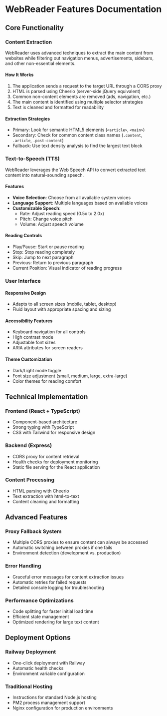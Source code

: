 # WebReader Features Documentation

## Core Functionality

### Content Extraction
WebReader uses advanced techniques to extract the main content from websites while filtering out navigation menus, advertisements, sidebars, and other non-essential elements.

#### How It Works
1. The application sends a request to the target URL through a CORS proxy
2. HTML is parsed using Cheerio (server-side jQuery equivalent)
3. Common non-content elements are removed (ads, navigation, etc.)
4. The main content is identified using multiple selector strategies
5. Text is cleaned and formatted for readability

#### Extraction Strategies
- Primary: Look for semantic HTML5 elements (`<article>`, `<main>`)
- Secondary: Check for common content class names (`.content`, `.article`, `.post-content`)
- Fallback: Use text density analysis to find the largest text block

### Text-to-Speech (TTS)
WebReader leverages the Web Speech API to convert extracted text content into natural-sounding speech.

#### Features
- **Voice Selection**: Choose from all available system voices
- **Language Support**: Multiple languages based on available voices
- **Customizable Speech**:
  - Rate: Adjust reading speed (0.5x to 2.0x)
  - Pitch: Change voice pitch
  - Volume: Adjust speech volume

#### Reading Controls
- Play/Pause: Start or pause reading
- Stop: Stop reading completely
- Skip: Jump to next paragraph
- Previous: Return to previous paragraph
- Current Position: Visual indicator of reading progress

### User Interface

#### Responsive Design
- Adapts to all screen sizes (mobile, tablet, desktop)
- Fluid layout with appropriate spacing and sizing

#### Accessibility Features
- Keyboard navigation for all controls
- High contrast mode
- Adjustable font sizes
- ARIA attributes for screen readers

#### Theme Customization
- Dark/Light mode toggle
- Font size adjustment (small, medium, large, extra-large)
- Color themes for reading comfort

## Technical Implementation

### Frontend (React + TypeScript)
- Component-based architecture
- Strong typing with TypeScript
- CSS with Tailwind for responsive design

### Backend (Express)
- CORS proxy for content retrieval
- Health checks for deployment monitoring
- Static file serving for the React application

### Content Processing
- HTML parsing with Cheerio
- Text extraction with html-to-text
- Content cleaning and formatting

## Advanced Features

### Proxy Fallback System
- Multiple CORS proxies to ensure content can always be accessed
- Automatic switching between proxies if one fails
- Environment detection (development vs. production)

### Error Handling
- Graceful error messages for content extraction issues
- Automatic retries for failed requests
- Detailed console logging for troubleshooting

### Performance Optimizations
- Code splitting for faster initial load time
- Efficient state management
- Optimized rendering for large text content

## Deployment Options

### Railway Deployment
- One-click deployment with Railway
- Automatic health checks
- Environment variable configuration

### Traditional Hosting
- Instructions for standard Node.js hosting
- PM2 process management support
- Nginx configuration for production environments

